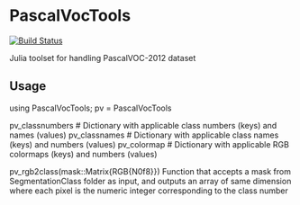 # PascalVocTools

[![Build Status](https://github.com/cirobr/PascalVocTools.jl/actions/workflows/CI.yml/badge.svg?branch=main)](https://github.com/cirobr/PascalVocTools.jl/actions/workflows/CI.yml?query=branch%3Amain)

Julia toolset for handling PascalVOC-2012 dataset

## Usage
using PascalVocTools; pv = PascalVocTools

pv_classnumbers # Dictionary with applicable class numbers (keys) and names (values)
pv_classnames   # Dictionary with applicable class names (keys) and numbers (values)
pv_colormap     # Dictionary with applicable RGB colormaps (keys) and numbers (values)

pv_rgb2class(mask::Matrix{RGB{N0f8}})
Function that accepts a mask from SegmentationClass folder as input, and outputs an array of same dimension where each pixel is the numeric integer corresponding to the class number